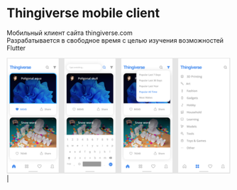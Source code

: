 # Thingiverse mobile client

Мобильный клиент сайта thingiverse.com  
Разрабатывается в свободное время с целью изучения возможностей Flutter



![alt text](https://github.com/Home1esscat/thingiverse/blob/master/design/preview4.png) | 


